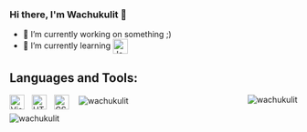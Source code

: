 ### Hi there, I'm Wachukulit 👋
- 🔭 I’m currently working on something ;)
- 🌱 I’m currently learning <img align="center" alt="JavaScript" width="26px" src="https://cdn.jsdelivr.net/gh/devicons/devicon/icons/javascript/javascript-original.svg" style="padding-right:10px;" />

## Languages and Tools:
<img align="left" alt="Visual Studio Code" width="26px" src="https://cdn.jsdelivr.net/gh/devicons/devicon/icons/vscode/vscode-original.svg" style="padding-right:10px;" />
<img align="left" alt="HTML5" width="26px" src="https://cdn.jsdelivr.net/gh/devicons/devicon/icons/html5/html5-original.svg" style="padding-right:10px;" />
<img align="left" alt="CSS3" width="26px" src="https://cdn.jsdelivr.net/gh/devicons/devicon/icons/css3/css3-original.svg" style="padding-right:10px;" />

 </p>
<p><img align="right" src="https://github-readme-stats.vercel.app/api/top-langs/?username=wachukulit&&langs_count=8&theme=dark&hide_border=true" alt="wachukulit" /></p>
<p>&nbsp;<img align="center" src="https://github-readme-stats.vercel.app/api?username=wachukulit&show_icons=true&theme=dark&hide_border=true" alt="wachukulit" /></p>

<p><img align="center" src="https://github-readme-streak-stats.herokuapp.com?user=wachukulit&theme=dark&hide_border=true" background-color:powderblue; alt="wachukulit" /></p>
